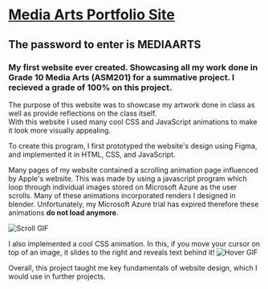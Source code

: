 # [Media Arts Portfolio Site](https://sulaimanqazi.github.io/Media-Arts-Portfolio-Site/M/)
## The password to enter is **MEDIAARTS**
### My first website ever created. Showcasing all my work done in Grade 10 Media Arts (ASM201) for a summative project. I recieved a grade of 100% on this project.

The purpose of this website was to showcase my artwork done in class as well as provide reflections on the class itself.  
With this website I used many cool CSS and JavaScript animations to make it look more visually appealing.

To create this program, I first prototyped the website's design using Figma, and implemented it in HTML, CSS, and JavaScript. 




Many pages of my website contained a scrolling animation page influenced by Apple's website. 
This was made by using a javascript program which loop through individual images stored on Microsoft Azure as the user scrolls.
Many of these animations incorporated renders I designed in blender.
Unfortunately, my Microsoft Azure trial has expired therefore these animations **do not load anymore**.

![Scroll GIF](aapl-min.gif)




I also implemented a cool CSS animation. In this, if you move your cursor on top of an image, it slides to the right and reveals text behind it!
![Hover GIF](martsgif.gif)




Overall, this project taught me key fundamentals of website design, which I would use in further projects. 
